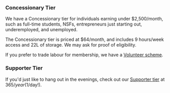 ### Concessionary Tier

We have a Concessionary tier for individuals earning under $2,500/month, such as full-time students, NSFs, entrepreneurs just starting out, underemployed, and unemployed. 

The Concessionary tier is priced at $64/month, and includes 9 hours/week access and 22L of storage. We may ask for proof of eligibility.

If you prefer to trade labour for membership, we have a [Volunteer scheme](/volunteer).

### Supporter Tier

If you'd just like to hang out in the evenings, check out our [Supporter tier](/support) at $365/year ($1/day!).
